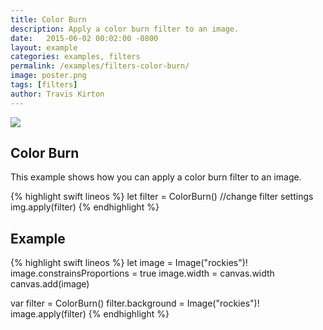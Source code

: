 ```yaml
---
title: Color Burn
description: Apply a color burn filter to an image.
date:   2015-06-02 00:02:00 -0800
layout: example
categories: examples, filters
permalink: /examples/filters-color-burn/
image: poster.png
tags: [filters]
author: Travis Kirton
---
```

![](color-burn.png)

## Color Burn
This example shows how you can apply a color burn filter to an image.

{% highlight swift lineos %}
let filter = ColorBurn()
//change filter settings
img.apply(filter)
{% endhighlight %}

## Example
{% highlight swift lineos %}
let image = Image("rockies")!
image.constrainsProportions = true
image.width = canvas.width
canvas.add(image)

var filter = ColorBurn()
filter.background = Image("rockies")!
image.apply(filter)
{% endhighlight %}
